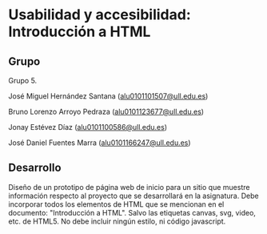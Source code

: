 # Usabilidad y accesibilidad: Introducción a HTML

## Grupo

Grupo 5.

José Miguel Hernández Santana
(alu0101101507@ull.edu.es)

Bruno Lorenzo Arroyo Pedraza
(alu0101123677@ull.edu.es)

Jonay Estévez Díaz
(alu0101100586@ull.edu.es)

José Daniel Fuentes Marra
(alu0101166247@ull.edu.es)

## Desarrollo

Diseño de un prototipo de página web de inicio para un sitio que muestre información respecto al proyecto que se desarrollará en la asignatura.
Debe incorporar todos los elementos de HTML que se mencionan en el documento: "Introducción a HTML". 
Salvo las etiquetas canvas, svg, video, etc. de HTML5. No debe incluir ningún estilo, ni código javascript.
